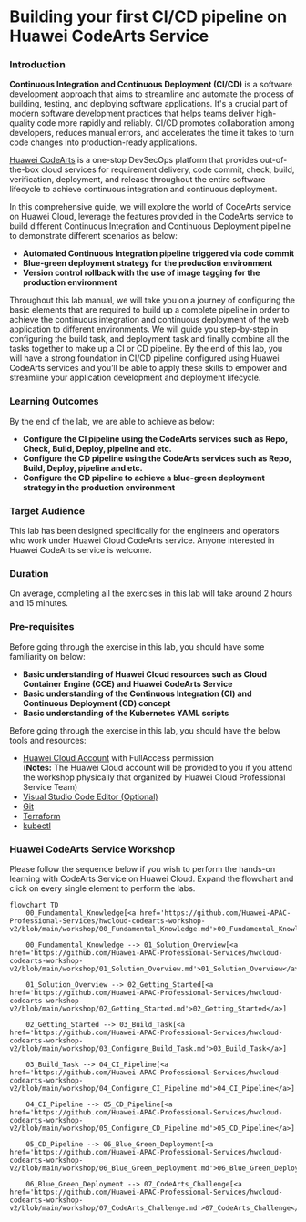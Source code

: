 # Building your first CI/CD pipeline on Huawei CodeArts Service

### Introduction

**Continuous Integration and Continuous Deployment (CI/CD)** is a software development approach that aims to streamline and automate the process of building, testing, and deploying software applications. It's a crucial part of modern software development practices that helps teams deliver high-quality code more rapidly and reliably. CI/CD promotes collaboration among developers, reduces manual errors, and accelerates the time it takes to turn code changes into production-ready applications.

[Huawei CodeArts](https://support.huaweicloud.com/intl/en-us/devcloud/index.html) is a one-stop DevSecOps platform that provides out-of-the-box cloud services for requirement delivery, code commit, check, build, verification, deployment, and release throughout the entire software lifecycle to achieve continuous integration and continuous deployment.

In this comprehensive guide, we will explore the world of CodeArts service on Huawei Cloud, leverage the features provided in the CodeArts service to build different Continuous Integration and Continuous Deployment pipeline to demonstrate different scenarios as below:
* **Automated Continuous Integration pipeline triggered via code commit**
* **Blue-green deployment strategy for the production environment**
* **Version control rollback with the use of image tagging for the production environment**

Throughout this lab manual, we will take you on a journey of configuring the basic elements that are required to build up a complete pipeline in order to achieve the continuous integration and continuous deployment of the web application to different environments. We will guide you step-by-step in configuring the build task, and deployment task and finally combine all the tasks together to make up a CI or CD pipeline. By the end of this lab, you will have a strong foundation in CI/CD pipeline configured using Huawei CodeArts services and you’ll be able to apply these skills to empower and streamline your application development and deployment lifecycle.

### Learning Outcomes

By the end of the lab, we are able to achieve as below:
* **Configure the CI pipeline using the CodeArts services such as Repo, Check, Build, Deploy, pipeline and etc.**
* **Configure the CD pipeline using the CodeArts services such as Repo, Build, Deploy, pipeline and etc.**
* **Configure the CD pipeline to achieve a blue-green deployment strategy in the production environment**

### Target Audience

This lab has been designed specifically for the engineers and operators who work under Huawei Cloud CodeArts service. Anyone interested in Huawei CodeArts service is welcome.

### Duration

On average, completing all the exercises in this lab will take around 2 hours and 15 minutes.

### Pre-requisites

Before going through the exercise in this lab, you should have some familiarity on below:
* **Basic understanding of Huawei Cloud resources such as Cloud Container Engine (CCE) and Huawei CodeArts Service**
* **Basic understanding of the Continuous Integration (CI) and Continuous Deployment (CD) concept**
* **Basic understanding of the Kubernetes YAML scripts**

Before going through the exercise in this lab, you should have the below tools and resources:

* [Huawei Cloud Account](https://auth.huaweicloud.com/authui/login.html?service=https://console-intl.huaweicloud.com/console/#/login) with FullAccess permission <br> (**Notes:** The Huawei Cloud account will be provided to you if you attend the workshop physically that organized by Huawei Cloud Professional Service Team)
* [Visual Studio Code Editor (Optional)](https://code.visualstudio.com/download)
* [Git](https://git-scm.com/downloads)
* [Terraform](https://developer.hashicorp.com/terraform/tutorials/aws-get-started/install-cli)
* [kubectl](https://kubernetes.io/docs/tasks/tools/)

### Huawei CodeArts Service Workshop

Please follow the sequence below if you wish to perform the hands-on learning with CodeArts Service on Huawei Cloud. Expand the flowchart and click on every single element to perform the labs.

```mermaid
flowchart TD
    00_Fundamental_Knowledge[<a href='https://github.com/Huawei-APAC-Professional-Services/hwcloud-codearts-workshop-v2/blob/main/workshop/00_Fundamental_Knowledge.md'>00_Fundamental_Knowledge</a>]

    00_Fundamental_Knowledge --> 01_Solution_Overview[<a href='https://github.com/Huawei-APAC-Professional-Services/hwcloud-codearts-workshop-v2/blob/main/workshop/01_Solution_Overview.md'>01_Solution_Overview</a>]

    01_Solution_Overview --> 02_Getting_Started[<a href='https://github.com/Huawei-APAC-Professional-Services/hwcloud-codearts-workshop-v2/blob/main/workshop/02_Getting_Started.md'>02_Getting_Started</a>]

    02_Getting_Started --> 03_Build_Task[<a href='https://github.com/Huawei-APAC-Professional-Services/hwcloud-codearts-workshop-v2/blob/main/workshop/03_Configure_Build_Task.md'>03_Build_Task</a>]

    03_Build_Task --> 04_CI_Pipeline[<a href='https://github.com/Huawei-APAC-Professional-Services/hwcloud-codearts-workshop-v2/blob/main/workshop/04_Configure_CI_Pipeline.md'>04_CI_Pipeline</a>]

    04_CI_Pipeline --> 05_CD_Pipeline[<a href='https://github.com/Huawei-APAC-Professional-Services/hwcloud-codearts-workshop-v2/blob/main/workshop/05_Configure_CD_Pipeline.md'>05_CD_Pipeline</a>]

    05_CD_Pipeline --> 06_Blue_Green_Deployment[<a href='https://github.com/Huawei-APAC-Professional-Services/hwcloud-codearts-workshop-v2/blob/main/workshop/06_Blue_Green_Deployment.md'>06_Blue_Green_Deployment</a>]

    06_Blue_Green_Deployment --> 07_CodeArts_Challenge[<a href='https://github.com/Huawei-APAC-Professional-Services/hwcloud-codearts-workshop-v2/blob/main/workshop/07_CodeArts_Challenge.md'>07_CodeArts_Challenge</a>]
```